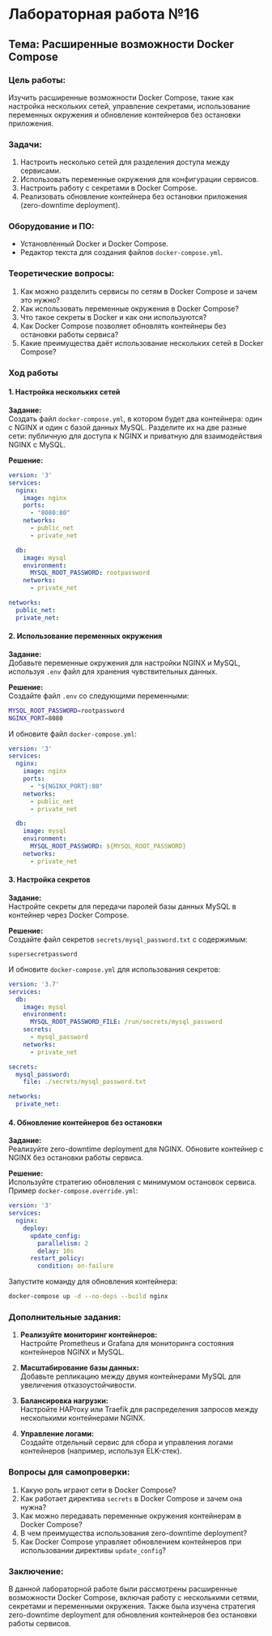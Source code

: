 
# Лабораторная работа №16
## Тема: Расширенные возможности Docker Compose

### Цель работы:
Изучить расширенные возможности Docker Compose, такие как настройка нескольких сетей, управление секретами, использование переменных окружения и обновление контейнеров без остановки приложения.

### Задачи:
1. Настроить несколько сетей для разделения доступа между сервисами.
2. Использовать переменные окружения для конфигурации сервисов.
3. Настроить работу с секретами в Docker Compose.
4. Реализовать обновление контейнера без остановки приложения (zero-downtime deployment).

### Оборудование и ПО:
- Установленный Docker и Docker Compose.
- Редактор текста для создания файлов `docker-compose.yml`.

### Теоретические вопросы:
1. Как можно разделить сервисы по сетям в Docker Compose и зачем это нужно?
2. Как использовать переменные окружения в Docker Compose?
3. Что такое секреты в Docker и как они используются?
4. Как Docker Compose позволяет обновлять контейнеры без остановки работы сервиса?
5. Какие преимущества даёт использование нескольких сетей в Docker Compose?

### Ход работы

#### 1. Настройка нескольких сетей
**Задание:**  
Создать файл `docker-compose.yml`, в котором будет два контейнера: один с NGINX и один с базой данных MySQL. Разделите их на две разные сети: публичную для доступа к NGINX и приватную для взаимодействия NGINX с MySQL.

**Решение:**  
```yaml
version: '3'
services:
  nginx:
    image: nginx
    ports:
      - "8080:80"
    networks:
      - public_net
      - private_net

  db:
    image: mysql
    environment:
      MYSQL_ROOT_PASSWORD: rootpassword
    networks:
      - private_net

networks:
  public_net:
  private_net:
```

#### 2. Использование переменных окружения
**Задание:**  
Добавьте переменные окружения для настройки NGINX и MySQL, используя `.env` файл для хранения чувствительных данных.

**Решение:**  
Создайте файл `.env` со следующими переменными:
```bash
MYSQL_ROOT_PASSWORD=rootpassword
NGINX_PORT=8080
```

И обновите файл `docker-compose.yml`:
```yaml
version: '3'
services:
  nginx:
    image: nginx
    ports:
      - "${NGINX_PORT}:80"
    networks:
      - public_net
      - private_net

  db:
    image: mysql
    environment:
      MYSQL_ROOT_PASSWORD: ${MYSQL_ROOT_PASSWORD}
    networks:
      - private_net
```

#### 3. Настройка секретов
**Задание:**  
Настройте секреты для передачи паролей базы данных MySQL в контейнер через Docker Compose.

**Решение:**  
Создайте файл секретов `secrets/mysql_password.txt` с содержимым:
```
supersecretpassword
```

И обновите `docker-compose.yml` для использования секретов:
```yaml
version: '3.7'
services:
  db:
    image: mysql
    environment:
      MYSQL_ROOT_PASSWORD_FILE: /run/secrets/mysql_password
    secrets:
      - mysql_password
    networks:
      - private_net

secrets:
  mysql_password:
    file: ./secrets/mysql_password.txt

networks:
  private_net:
```

#### 4. Обновление контейнеров без остановки
**Задание:**  
Реализуйте zero-downtime deployment для NGINX. Обновите контейнер с NGINX без остановки работы сервиса.

**Решение:**  
Используйте стратегию обновления с минимумом остановок сервиса. Пример `docker-compose.override.yml`:
```yaml
version: '3'
services:
  nginx:
    deploy:
      update_config:
        parallelism: 2
        delay: 10s
      restart_policy:
        condition: on-failure
```

Запустите команду для обновления контейнера:
```bash
docker-compose up -d --no-deps --build nginx
```

### Дополнительные задания:
1. **Реализуйте мониторинг контейнеров:**  
Настройте Prometheus и Grafana для мониторинга состояния контейнеров NGINX и MySQL.

2. **Масштабирование базы данных:**  
Добавьте репликацию между двумя контейнерами MySQL для увеличения отказоустойчивости.

3. **Балансировка нагрузки:**  
Настройте HAProxy или Traefik для распределения запросов между несколькими контейнерами NGINX.

4. **Управление логами:**  
Создайте отдельный сервис для сбора и управления логами контейнеров (например, используя ELK-стек).

### Вопросы для самопроверки:
1. Какую роль играют сети в Docker Compose?
2. Как работает директива `secrets` в Docker Compose и зачем она нужна?
3. Как можно передавать переменные окружения контейнерам в Docker Compose?
4. В чем преимущества использования zero-downtime deployment?
5. Как Docker Compose управляет обновлением контейнеров при использовании директивы `update_config`?

### Заключение:
В данной лабораторной работе были рассмотрены расширенные возможности Docker Compose, включая работу с несколькими сетями, секретами и переменными окружения. Также была изучена стратегия zero-downtime deployment для обновления контейнеров без остановки работы сервисов.

